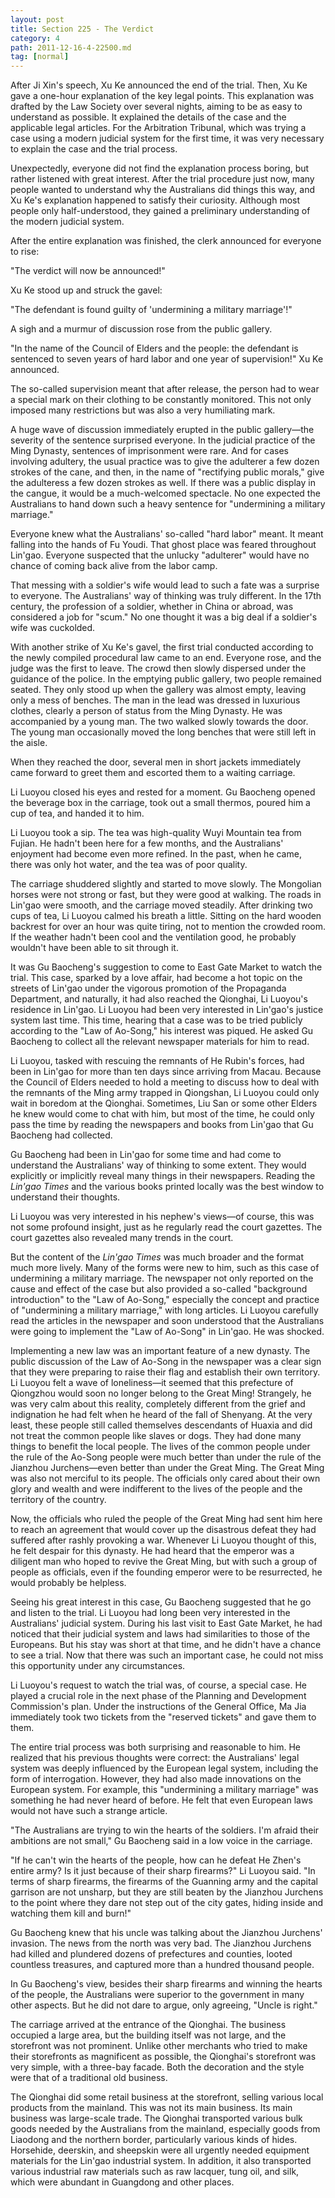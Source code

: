 ```yaml
---
layout: post
title: Section 225 - The Verdict
category: 4
path: 2011-12-16-4-22500.md
tag: [normal]
---
```


After Ji Xin's speech, Xu Ke announced the end of the trial. Then, Xu Ke gave a one-hour explanation of the key legal points. This explanation was drafted by the Law Society over several nights, aiming to be as easy to understand as possible. It explained the details of the case and the applicable legal articles. For the Arbitration Tribunal, which was trying a case using a modern judicial system for the first time, it was very necessary to explain the case and the trial process.

Unexpectedly, everyone did not find the explanation process boring, but rather listened with great interest. After the trial procedure just now, many people wanted to understand why the Australians did things this way, and Xu Ke's explanation happened to satisfy their curiosity. Although most people only half-understood, they gained a preliminary understanding of the modern judicial system.

After the entire explanation was finished, the clerk announced for everyone to rise:

"The verdict will now be announced!"

Xu Ke stood up and struck the gavel:

"The defendant is found guilty of 'undermining a military marriage'!"

A sigh and a murmur of discussion rose from the public gallery.

"In the name of the Council of Elders and the people: the defendant is sentenced to seven years of hard labor and one year of supervision!" Xu Ke announced.

The so-called supervision meant that after release, the person had to wear a special mark on their clothing to be constantly monitored. This not only imposed many restrictions but was also a very humiliating mark.

A huge wave of discussion immediately erupted in the public gallery—the severity of the sentence surprised everyone. In the judicial practice of the Ming Dynasty, sentences of imprisonment were rare. And for cases involving adultery, the usual practice was to give the adulterer a few dozen strokes of the cane, and then, in the name of "rectifying public morals," give the adulteress a few dozen strokes as well. If there was a public display in the cangue, it would be a much-welcomed spectacle. No one expected the Australians to hand down such a heavy sentence for "undermining a military marriage."

Everyone knew what the Australians' so-called "hard labor" meant. It meant falling into the hands of Fu Youdi. That ghost place was feared throughout Lin'gao. Everyone suspected that the unlucky "adulterer" would have no chance of coming back alive from the labor camp.

That messing with a soldier's wife would lead to such a fate was a surprise to everyone. The Australians' way of thinking was truly different. In the 17th century, the profession of a soldier, whether in China or abroad, was considered a job for "scum." No one thought it was a big deal if a soldier's wife was cuckolded.

With another strike of Xu Ke's gavel, the first trial conducted according to the newly compiled procedural law came to an end. Everyone rose, and the judge was the first to leave. The crowd then slowly dispersed under the guidance of the police. In the emptying public gallery, two people remained seated. They only stood up when the gallery was almost empty, leaving only a mess of benches. The man in the lead was dressed in luxurious clothes, clearly a person of status from the Ming Dynasty. He was accompanied by a young man. The two walked slowly towards the door. The young man occasionally moved the long benches that were still left in the aisle.

When they reached the door, several men in short jackets immediately came forward to greet them and escorted them to a waiting carriage.

Li Luoyou closed his eyes and rested for a moment. Gu Baocheng opened the beverage box in the carriage, took out a small thermos, poured him a cup of tea, and handed it to him.

Li Luoyou took a sip. The tea was high-quality Wuyi Mountain tea from Fujian. He hadn't been here for a few months, and the Australians' enjoyment had become even more refined. In the past, when he came, there was only hot water, and the tea was of poor quality.

The carriage shuddered slightly and started to move slowly. The Mongolian horses were not strong or fast, but they were good at walking. The roads in Lin'gao were smooth, and the carriage moved steadily. After drinking two cups of tea, Li Luoyou calmed his breath a little. Sitting on the hard wooden backrest for over an hour was quite tiring, not to mention the crowded room. If the weather hadn't been cool and the ventilation good, he probably wouldn't have been able to sit through it.

It was Gu Baocheng's suggestion to come to East Gate Market to watch the trial. This case, sparked by a love affair, had become a hot topic on the streets of Lin'gao under the vigorous promotion of the Propaganda Department, and naturally, it had also reached the Qionghai, Li Luoyou's residence in Lin'gao. Li Luoyou had been very interested in Lin'gao's justice system last time. This time, hearing that a case was to be tried publicly according to the "Law of Ao-Song," his interest was piqued. He asked Gu Baocheng to collect all the relevant newspaper materials for him to read.

Li Luoyou, tasked with rescuing the remnants of He Rubin's forces, had been in Lin'gao for more than ten days since arriving from Macau. Because the Council of Elders needed to hold a meeting to discuss how to deal with the remnants of the Ming army trapped in Qiongshan, Li Luoyou could only wait in boredom at the Qionghai. Sometimes, Liu San or some other Elders he knew would come to chat with him, but most of the time, he could only pass the time by reading the newspapers and books from Lin'gao that Gu Baocheng had collected.

Gu Baocheng had been in Lin'gao for some time and had come to understand the Australians' way of thinking to some extent. They would explicitly or implicitly reveal many things in their newspapers. Reading the *Lin'gao Times* and the various books printed locally was the best window to understand their thoughts.

Li Luoyou was very interested in his nephew's views—of course, this was not some profound insight, just as he regularly read the court gazettes. The court gazettes also revealed many trends in the court.

But the content of the *Lin'gao Times* was much broader and the format much more lively. Many of the forms were new to him, such as this case of undermining a military marriage. The newspaper not only reported on the cause and effect of the case but also provided a so-called "background introduction" to the "Law of Ao-Song," especially the concept and practice of "undermining a military marriage," with long articles. Li Luoyou carefully read the articles in the newspaper and soon understood that the Australians were going to implement the "Law of Ao-Song" in Lin'gao. He was shocked.

Implementing a new law was an important feature of a new dynasty. The public discussion of the Law of Ao-Song in the newspaper was a clear sign that they were preparing to raise their flag and establish their own territory. Li Luoyou felt a wave of loneliness—it seemed that this prefecture of Qiongzhou would soon no longer belong to the Great Ming! Strangely, he was very calm about this reality, completely different from the grief and indignation he had felt when he heard of the fall of Shenyang. At the very least, these people still called themselves descendants of Huaxia and did not treat the common people like slaves or dogs. They had done many things to benefit the local people. The lives of the common people under the rule of the Ao-Song people were much better than under the rule of the Jianzhou Jurchens—even better than under the Great Ming. The Great Ming was also not merciful to its people. The officials only cared about their own glory and wealth and were indifferent to the lives of the people and the territory of the country.

Now, the officials who ruled the people of the Great Ming had sent him here to reach an agreement that would cover up the disastrous defeat they had suffered after rashly provoking a war. Whenever Li Luoyou thought of this, he felt despair for this dynasty. He had heard that the emperor was a diligent man who hoped to revive the Great Ming, but with such a group of people as officials, even if the founding emperor were to be resurrected, he would probably be helpless.

Seeing his great interest in this case, Gu Baocheng suggested that he go and listen to the trial. Li Luoyou had long been very interested in the Australians' judicial system. During his last visit to East Gate Market, he had noticed that their judicial system and laws had similarities to those of the Europeans. But his stay was short at that time, and he didn't have a chance to see a trial. Now that there was such an important case, he could not miss this opportunity under any circumstances.

Li Luoyou's request to watch the trial was, of course, a special case. He played a crucial role in the next phase of the Planning and Development Commission's plan. Under the instructions of the General Office, Ma Jia immediately took two tickets from the "reserved tickets" and gave them to them.

The entire trial process was both surprising and reasonable to him. He realized that his previous thoughts were correct: the Australians' legal system was deeply influenced by the European legal system, including the form of interrogation. However, they had also made innovations on the European system. For example, this "undermining a military marriage" was something he had never heard of before. He felt that even European laws would not have such a strange article.

"The Australians are trying to win the hearts of the soldiers. I'm afraid their ambitions are not small," Gu Baocheng said in a low voice in the carriage.

"If he can't win the hearts of the people, how can he defeat He Zhen's entire army? Is it just because of their sharp firearms?" Li Luoyou said. "In terms of sharp firearms, the firearms of the Guanning army and the capital garrison are not unsharp, but they are still beaten by the Jianzhou Jurchens to the point where they dare not step out of the city gates, hiding inside and watching them kill and burn!"

Gu Baocheng knew that his uncle was talking about the Jianzhou Jurchens' invasion. The news from the north was very bad. The Jianzhou Jurchens had killed and plundered dozens of prefectures and counties, looted countless treasures, and captured more than a hundred thousand people.

In Gu Baocheng's view, besides their sharp firearms and winning the hearts of the people, the Australians were superior to the government in many other aspects. But he did not dare to argue, only agreeing, "Uncle is right."

The carriage arrived at the entrance of the Qionghai. The business occupied a large area, but the building itself was not large, and the storefront was not prominent. Unlike other merchants who tried to make their storefronts as magnificent as possible, the Qionghai's storefront was very simple, with a three-bay facade. Both the decoration and the style were that of a traditional old business.

The Qionghai did some retail business at the storefront, selling various local products from the mainland. This was not its main business. Its main business was large-scale trade. The Qionghai transported various bulk goods needed by the Australians from the mainland, especially goods from Liaodong and the northern border, particularly various kinds of hides. Horsehide, deerskin, and sheepskin were all urgently needed equipment materials for the Lin'gao industrial system. In addition, it also transported various industrial raw materials such as raw lacquer, tung oil, and silk, which were abundant in Guangdong and other places.